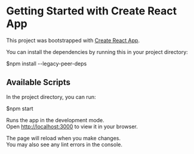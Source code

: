 # Getting Started with Create React App

This project was bootstrapped with [Create React App](https://github.com/facebook/create-react-app).

You can install the dependencies by running this in your project directory:

$npm install --legacy-peer-deps

## Available Scripts

In the project directory, you can run:

$npm start

Runs the app in the development mode.\
Open [http://localhost:3000](http://localhost:3000) to view it in your browser.

The page will reload when you make changes.\
You may also see any lint errors in the console.
